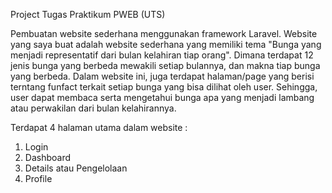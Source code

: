   Project Tugas Praktikum PWEB (UTS)

  Pembuatan website sederhana menggunakan framework Laravel.
Website yang saya buat adalah website sederhana yang memiliki tema "Bunga yang menjadi representatif dari bulan kelahiran tiap orang". Dimana terdapat 12 jenis bunga yang berbeda mewakili setiap bulannya, dan makna tiap bunga yang berbeda. 
Dalam website ini, juga terdapat halaman/page yang berisi terntang funfact terkait setiap bunga yang bisa dilihat oleh user. Sehingga,
user dapat membaca serta mengetahui bunga apa yang menjadi lambang atau perwakilan dari bulan kelahirannya.

Terdapat 4 halaman utama dalam website :
1. Login
2. Dashboard
3. Details atau Pengelolaan
4. Profile

<!---
zahrahilmy/zahrahilmy is a ✨ special ✨ repository because its `README.md` (this file) appears on your GitHub profile.
You can click the Preview link to take a look at your changes.
--->
